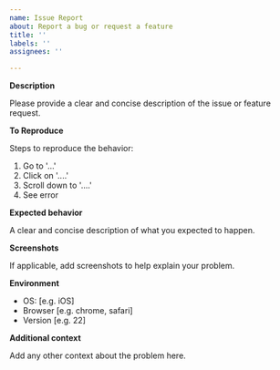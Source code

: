 ```yaml
---
name: Issue Report
about: Report a bug or request a feature
title: ''
labels: ''
assignees: ''

---
```


**Description**

Please provide a clear and concise description of the issue or feature request.

**To Reproduce**

Steps to reproduce the behavior:
1. Go to '...'
2. Click on '....'
3. Scroll down to '....'
4. See error

**Expected behavior**

A clear and concise description of what you expected to happen.

**Screenshots**

If applicable, add screenshots to help explain your problem.

**Environment**

- OS: [e.g. iOS]
- Browser [e.g. chrome, safari]
- Version [e.g. 22]

**Additional context**

Add any other context about the problem here.